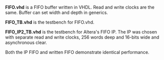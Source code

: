 **FIFO.vhd** is a FIFO buffer written in VHDL. Read and write clocks are the same. Buffer can set width and depth in generics.

**FIFO_TB.vhd** is the testbench for FIFO.vhd.

**FIFO_IP2_TB.vhd** is the testbench for Altera's FIFO IP. The IP was chosen with separate read and write clocks, 256 words deep and 16-bits wide and asynchronous clear.

Both the IP FIFO and written FIFO demonstrate identical performance.
